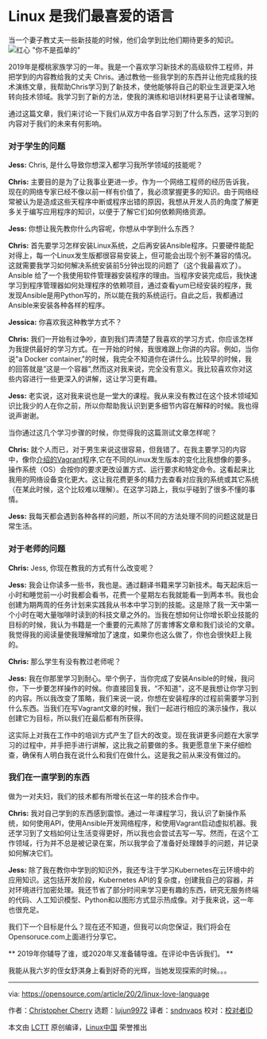 [#]: collector: (lujun9972)
[#]: translator: (sndnvaps)
[#]: reviewer: ( )
[#]: publisher: ( )
[#]: url: ( )
[#]: subject: (Linux is our love language)
[#]: via: (https://opensource.com/article/20/2/linux-love-language)
[#]: author: (Christopher Cherry https://opensource.com/users/chcherry)

Linux 是我们最喜爱的语言
======
当一个妻子教丈夫一些新技能的时候，他们会学到比他们期待更多的知识。
![红心 "你不是孤单的"][1]

2019年是樱桃家族学习的一年。我是一个喜欢学习新技术的高级软件工程师，并把学到的内容教给我的丈夫 Chris。通过教他一些我学到的东西并让他完成我的技术演练文章，我帮助Chris学习到了新技术，使他能够将自己的职业生涯更深入地转向技术领域。我学习到了新的方法，使我的演练和培训材料更易于让读者理解。

通过这篇文章，我们来讨论一下我们从双方中各自学习到了什么东西，这学习到的内容对于我们的未来有何影响。

### 对于学生的问题

**Jess:** Chris, 是什么导致你想深入都学习我所学领域的技能呢？

**Chris:** 主要目的是为了让我事业更进一步。作为一个网络工程师的经历告诉我，现在的网络专家已经不像以前一样有价值了，我必须掌握更多的知识。由于网络经常被认为是造成这些天程序中断或程序出错的原因，我想从开发人员的角度了解更多关于编写应用程序的知识，以便于了解它们如何依赖网络资源。

**Jess:** 你想让我先教你什么内容呢，你想从中学到什么东西？

**Chris:** 首先要学习怎样安装Linux系统，之后再安装Ansible程序。只要硬件能配对得上，每一个Linux发生版都很容易安装上，但可能会出现个别不兼容的情况。这就需要我学习如何解决系统安装前5分钟出现的问题了（这个我最喜欢了）。Ansible 给了一个我使用软件管理器安装程序的理由。当程序安装完成后，我快速学习到程序管理器如何处理程序的依赖项目，通过查看yum已经安装的程序，我发现Ansible是用Python写的，所以能在我的系统运行。自此之后，我都通过Ansible来安装各种各样的程序。

**Jessica:** 你喜欢我这种教学方式不？

**Chris:** 我们一开始有过争吵，直到我们弄清楚了我喜欢的学习方式，你应该怎样为我提供最好的学习方式。在一开始的时候，我很难跟上你讲的内容。例如，当你说"a Docker container,"的时候，我完全不知道你在讲什么。比较早的时候，我的回答就是”这是一个容器",然而这对我来说，完全没有意义。我比较喜欢你对这些内容进行一些更深入的讲解，这让学习更有趣。

**Jess:** 老实说，这对我来说也是一堂大的课程。我从来没有教过在这个技术领域知识比我少的人在你之前，所以你帮助我认识到更多细节内容在解释的时候。我也得说声谢谢。

当你通过这几个学习步骤的时候，你觉得我的这篇测试文章怎样呢？


**Chris:**  就个人而已，对于男生来说这很容易，但我错了。在我主要学习的内容中，像你[介绍的Vagrant][3]程序,它在不同的Linux发生版本的变化比我想像的要多。操作系统（OS）会按你的要求更改设置方式、运行要求和特定命令。这看起来比我用的网络设备变化更大。这让我花费更多的精力去查看对应我的系统或其它系统（在某此时候，这个比较难以理解）。在这学习路上，我似乎碰到了很多不懂的事情。

**Jess:** 我每天都会遇到各种各样的问题，所以不同的方法处理不同的问题这就是日常生活。

### 对于老师的问题

**Chris:** Jess, 你现在教我的方式有什么改变呢？

**Jess:** 我会让你读多一些书，我也是。通过翻译书籍来学习新技术。每天起床后一小时和睡觉前一小时我都会看书，花费一个星期左右我就能看一到两本书。我也会创建为期两周的任务计划来实践我从书本中学习到的技能。这是除了我一天中第一个小时在喝大量咖啡时读到的科技文章之外的。当我在想如何让你增长职业技能的目标的时候，我认为书籍是一个重要的元素除了厉害博客文章和我们谈论的文章。我觉得我的阅读量使我理解增加了速度，如果你也这么做了，你也会很快赶上我的。

**Chris:** 那么学生有没有教过老师呢？

**Jess:** 我在你那里学习到耐心。举个例子，当你完成了安装Ansible的时候，我问你，下一步要怎样操作的时候。你直接回复我，“不知道”，这不是我想让你学习到的内容。所以我改变了策略，我们来说一说，你想在安装程序的过程前需要学习到什么东西。当我们在写Vagrant文章的时候，我们一起进行相应的演示操作，我以创建它为目标，所以我们在最后都有所获得。

这实际上对我在工作中的培训方式产生了巨大的改变。现在我讲更多问题在大家学习的过程中，并手把手进行讲解，这比我之前要做的多。我更愿意坐下来仔细检查，确保有人明白我在说什么和我们在做什么。这是我之前从来没有做过的。

### 我们在一直学到的东西

做为一对夫妇，我们的技术都有所增长在这一年的技术合作中。

**Chris:** 我对自己学到的东西感到震惊。通过一年课程学习，我认识了新操作系统，如何使用API，使用Ansible开发网络程序，和使用Vagrant启动虚拟机器。我还学习到了文档如何让生活变得更好，所以我也会尝试去写一写。然而，在这个工作领域，行为并不总是被记录在案，所以我学会了准备好处理棘手的问题，并记录如何解决它们。

**Jess:** 除了我在教你中学到的知识外，我还专注于学习Kubernetes在云环境中的应用知识。这包括开发阶段，Kubernetes API的复杂度，创建我自己的容器，并对环境进行加密处理。我还节省了部分时间来学习更有趣的东西，研究无服务终端的代码、人工知识模型、Python和以图形方式显示热成像。对于我来说，这一年也很充足。

我们下一个目标是什么？现在还不知道，但我可以向您保证，我们将会在Opensoruce.com上面进行分享它。

** 2019年你辅导了谁，或2020年又准备辅导谁。在评论中告诉我们。 **

我能从我六岁的侄女舒淇身上看到好奇的光辉，当她发现探索的时候。。。

--------------------------------------------------------------------------------

via: https://opensource.com/article/20/2/linux-love-language

作者：[Christopher Cherry][a]
选题：[lujun9972][b]
译者：[sndnvaps](https://github.com/sndnvaps)
校对：[校对者ID](https://github.com/校对者ID)

本文由 [LCTT](https://github.com/LCTT/TranslateProject) 原创编译，[Linux中国](https://linux.cn/) 荣誉推出

[a]: https://opensource.com/users/chcherry
[b]: https://github.com/lujun9972
[1]: https://opensource.com/sites/default/files/styles/image-full-size/public/lead-images/red-love-heart-alone-stone-path.jpg?itok=O3q1nEVz (红心 "你不是孤单的")
[2]: https://opensource.com/resources/what-ansible
[3]: https://opensource.com/resources/vagrant

